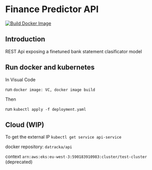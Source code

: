 # Finance Predictor API

[![Build Docker Image](https://github.com/datracka/finance-api/actions/workflows/build.yml/badge.svg)](https://github.com/datracka/finance-api/actions/workflows/build.yml)

## Introduction

REST Api exposing a finetuned bank statement clasificator model

## Run docker and kubernetes

In Visual Code

run `docker image: VC, docker image build`

Then

run `kubectl apply -f deployment.yaml`

## Cloud (WIP)

To get the external IP `kubectl get service api-service`

docker repository: `datracka/api`

context `arn:aws:eks:eu-west-3:590183910983:cluster/test-cluster` (deprecated)